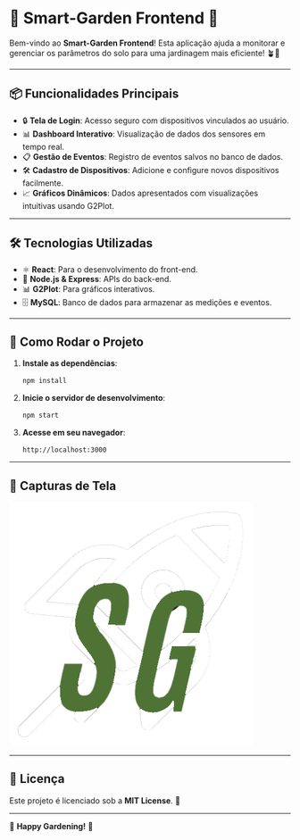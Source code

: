 
# 🌿 Smart-Garden Frontend 🌱

Bem-vindo ao **Smart-Garden Frontend**! Esta aplicação ajuda a monitorar e gerenciar os parâmetros do solo para uma jardinagem mais eficiente! 🪴🚀

---

## 📦 Funcionalidades Principais

- 🔒 **Tela de Login**: Acesso seguro com dispositivos vinculados ao usuário.
- 📊 **Dashboard Interativo**: Visualização de dados dos sensores em tempo real.
- 📋 **Gestão de Eventos**: Registro de eventos salvos no banco de dados.
- 🛠️ **Cadastro de Dispositivos**: Adicione e configure novos dispositivos facilmente.
- 📈 **Gráficos Dinâmicos**: Dados apresentados com visualizações intuitivas usando G2Plot.

---

## 🛠️ Tecnologias Utilizadas

- ⚛️ **React**: Para o desenvolvimento do front-end.
- 🚀 **Node.js & Express**: APIs do back-end.
- 📊 **G2Plot**: Para gráficos interativos.
- 🗄️ **MySQL**: Banco de dados para armazenar as medições e eventos.

---

## 🚀 Como Rodar o Projeto

1. **Instale as dependências**:

   ```bash
   npm install
   ```

2. **Inicie o servidor de desenvolvimento**:

   ```bash
   npm start
   ```

3. **Acesse em seu navegador**:

   ```
   http://localhost:3000
   ```

---

## 📸 Capturas de Tela

![Dashboard](public/logo-final.png)

---

## 📝 Licença

Este projeto é licenciado sob a **MIT License**. 📝

---

🌱 **Happy Gardening!** 🌿
